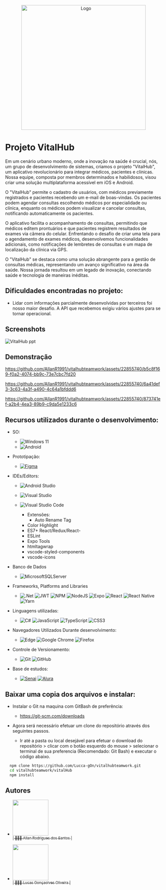 <p align="center">
  <img src="https://github.com/Lucca-gOn/vitalhubteamwork/assets/22855740/77de95ed-639d-4adf-9596-af86b0042e1d" alt="Logo" width="400"/>
</p>


# Projeto VitalHub

Em um cenário urbano moderno, onde a inovação na saúde é crucial, nós, um grupo de desenvolvimento de sistemas, criamos o projeto "VitalHub", um aplicativo revolucionário para integrar médicos, pacientes e clínicas. Nossa equipe, composta por membros determinados e habilidosos, visou criar uma solução multiplataforma acessível em iOS e Android.

O "VitalHub" permite o cadastro de usuários, com médicos previamente registrados e pacientes recebendo um e-mail de boas-vindas. Os pacientes podem agendar consultas escolhendo médicos por especialidade ou clínica, enquanto os médicos podem visualizar e cancelar consultas, notificando automaticamente os pacientes.

O aplicativo facilita o acompanhamento de consultas, permitindo que médicos editem prontuários e que pacientes registrem resultados de exames via câmera do celular. Enfrentando o desafio de criar uma tela para o agendamento de exames médicos, desenvolvemos funcionalidades adicionais, como notificações de lembretes de consultas e um mapa de localização da clínica via GPS.

O "VitalHub" se destaca como uma solução abrangente para a gestão de consultas médicas, representando um avanço significativo na área da saúde. Nossa jornada resultou em um legado de inovação, conectando saúde e tecnologia de maneiras inéditas.

## Dificuldades encontradas no projeto:

-	Lidar com informações parcialmente desenvolvidas por terceiros foi nosso maior desafio. A API que recebemos exigiu vários ajustes para se tornar operacional.




## Screenshots


![VitalHub ppt](https://github.com/AllanR1991/vitalhubteamwork/assets/22855740/0d37067c-ce44-47f7-aad1-8a3a305bc8cf)


## Demonstração





https://github.com/AllanR1991/vitalhubteamwork/assets/22855740/b5c8f169-f0a2-4074-bb9c-73e7cbc7fd20

https://github.com/AllanR1991/vitalhubteamwork/assets/22855740/6a41def3-3c63-4a3f-a490-4c64a1bfddd6

https://github.com/AllanR1991/vitalhubteamwork/assets/22855740/873741ef-a2b4-4ea3-89b9-c9da5e1233c6





## Recursos utilizados durante o desenvolvimento:

-	SO:
	-	![Windows 11](https://img.shields.io/badge/Windows%2011-%230079d5.svg?style=for-the-badge&logo=Windows%2011&logoColor=white)
	-	![Android](https://img.shields.io/badge/Android-3DDC84?style=for-the-badge&logo=android&logoColor=white)

-	Prototipação:
	-	[![Figma](https://img.shields.io/badge/figma-%23F24E1E.svg?style=for-the-badge&logo=figma&logoColor=white)](https://www.figma.com/design/e3ZVLtySXRLHz0EUPnWm3x/VitalHub-(Alunos)-(Copy)?node-id=0-1&t=2vPrgYVQIYrT0EBz-0)

-  IDEs/Editors:
   -  ![Android Studio](https://img.shields.io/badge/android%20studio-346ac1?style=for-the-badge&logo=android%20studio&logoColor=white)
   -  ![Visual Studio](https://img.shields.io/badge/Visual%20Studio-5C2D91.svg?style=for-the-badge&logo=visual-studio&logoColor=white)
   -  ![Visual Studio Code](https://img.shields.io/badge/Visual%20Studio%20Code-0078d7.svg?style=for-the-badge&logo=visual-studio-code&logoColor=white)
  
     	-	Extensões:
    		-	Auto Rename Tag
        - Color Highlight
        - ES7+ React/Redux/React-
        - ESLint
        - Expo Tools
        - htmltagwrap
        - vscode-styled-components
        - vscode-icons

- Banco de Dados
  -  ![MicrosoftSQLServer](https://img.shields.io/badge/Microsoft%20SQL%20Server-CC2927?style=for-the-badge&logo=microsoft%20sql%20server&logoColor=white)

-  Frameworks, Platforms and Libraries
   -  ![.Net](https://img.shields.io/badge/.NET-5C2D91?style=for-the-badge&logo=.net&logoColor=white) ![JWT](https://img.shields.io/badge/JWT-black?style=for-the-badge&logo=JSON%20web%20tokens) ![NPM](https://img.shields.io/badge/NPM-%23CB3837.svg?style=for-the-badge&logo=npm&logoColor=white) ![NodeJS](https://img.shields.io/badge/node.js-6DA55F?style=for-the-badge&logo=node.js&logoColor=white) ![Expo](https://img.shields.io/badge/expo-1C1E24?style=for-the-badge&logo=expo&logoColor=#D04A37) ![React](https://img.shields.io/badge/react-%2320232a.svg?style=for-the-badge&logo=react&logoColor=%2361DAFB) ![React Native](https://img.shields.io/badge/react_native-%2320232a.svg?style=for-the-badge&logo=react&logoColor=%2361DAFB) ![Yarn](https://img.shields.io/badge/yarn-%232C8EBB.svg?style=for-the-badge&logo=yarn&logoColor=white)
-	Linguagens utilizadas:
	-	![C#](https://img.shields.io/badge/c%23-%23239120.svg?style=for-the-badge&logo=csharp&logoColor=white) 	![JavaScript](https://img.shields.io/badge/javascript-%23323330.svg?style=for-the-badge&logo=javascript&logoColor=%23F7DF1E) ![TypeScript](https://img.shields.io/badge/typescript-%23007ACC.svg?style=for-the-badge&logo=typescript&logoColor=white) ![CSS3](https://img.shields.io/badge/css3-%231572B6.svg?style=for-the-badge&logo=css3&logoColor=white)

-	Navegadores Utilizados Durante desenvolvimento:
	-	![Edge](https://img.shields.io/badge/Edge-0078D7?style=for-the-badge&logo=Microsoft-edge&logoColor=white)	![Google Chrome](https://img.shields.io/badge/Google%20Chrome-4285F4?style=for-the-badge&logo=GoogleChrome&logoColor=white)	![Firefox](https://img.shields.io/badge/Firefox-FF7139?style=for-the-badge&logo=Firefox-Browser&logoColor=white) 

-	Controle de Versionamento:
	-	![Git](https://img.shields.io/badge/git-%23F05033.svg?style=for-the-badge&logo=git&logoColor=white)	![GitHub](https://img.shields.io/badge/github-%23121011.svg?style=for-the-badge&logo=github&logoColor=white)

-	Base de estudos:
	-	[![Senai]( https://img.shields.io/badge/Senai-Infromatica-red)](https://informatica.sp.senai.br/)	[![Alura]( https://img.shields.io/badge/-Alura-blue)](https://www.alura.com.br/)

## Baixar uma copia dos arquivos e instalar:

-	Instalar o Git na maquina com GitBash de preferência:
	-	https://git-scm.com/downloads

-	Agora será necessário efetuar um clone do repositório através dos seguintes passos.
	-	Ir até a pasta ou local desejável para efetuar o download do repositório > clicar com o botão esquerdo do mouse > selecionar o terminal de sua preferencia (Recomendado: Git Bash) e executar o código abaixo.
```bash
  npm clone https://github.com/Lucca-gOn/vitalhubteamwork.git
  cd vitalhubteamwork/vitalHub
  npm install
```

<!--
## Funcionalidades

- Transcrição de imagem em texto.
- Notificação de consultas canceladas
- Agendamentos
- Envio de E-mail
- Perfil de usuario
-->





    
## Autores

- [<img src="https://github.com/Lucca-gOn/vitalhubteamwork/assets/22855740/fe3ac17c-18c6-4b2e-9490-176b9099db5b" width=115><br><sub>| 🙋🏼‍♂️ Allan Rodrigues dos Santos |</sub>](https://github.com/AllanR1991) 

- [<img src="https://github.com/Lucca-gOn/vitalhubteamwork/assets/22855740/f008e055-2819-4c87-a78d-130002ba2c6c" width=115><br><sub>| 🙋🏼‍♂️ Lucas Gonçaolves Oliveira |</sub>](https://github.com/Lucca-gOn) 

























